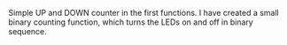 Simple UP and DOWN counter in the first functions. 
I have created a small binary counting function,
which turns the LEDs on and off in binary sequence.
